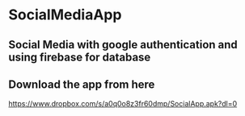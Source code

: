 # SocialMediaApp
## Social Media with google authentication and using firebase for database
## Download the app from here
https://www.dropbox.com/s/a0q0o8z3fr60dmp/SocialApp.apk?dl=0
